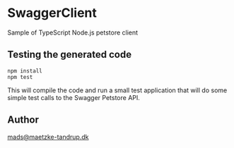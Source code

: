 # SwaggerClient

Sample of TypeScript Node.js petstore client

## Testing the generated code

```
npm install
npm test
```

This will compile the code and run a small test application that will do some simple test calls to the Swagger Petstore API.

## Author

mads@maetzke-tandrup.dk